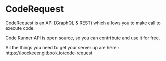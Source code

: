 # CodeRequest
CodeRequest is an API (GraphQL & REST) which allows you to make call to execute code.

Code Runner API is open source, so you can contribute and use it for free.

All the things you need to get your server up are here : https://loockeeer.gitbook.io/code-request
